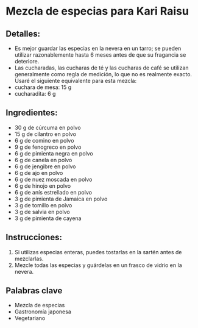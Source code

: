 # Mezcla de especias para Kari Raisu

## Detalles:
* Es mejor guardar las especias en la nevera en un tarro; se pueden utilizar razonablemente hasta 6 meses antes de que su fragancia se deteriore.
* Las cucharadas, las cucharas de té y las cucharas de café se utilizan generalmente como regla de medición, lo que no es realmente exacto. Usaré el siguiente equivalente para esta mezcla:
 * cuchara de mesa: 15 g
 * cucharadita: 6 g

## Ingredientes:
* 30 g de cúrcuma en polvo
* 15 g de cilantro en polvo
* 6 g de comino en polvo
* 9 g de fenogreco en polvo
* 6 g de pimienta negra en polvo
* 6 g de canela en polvo
* 6 g de jengibre en polvo
* 6 g de ajo en polvo
* 6 g de nuez moscada en polvo
* 6 g de hinojo en polvo
* 6 g de anís estrellado en polvo
* 3 g de pimienta de Jamaica en polvo
* 3 g de tomillo en polvo
* 3 g de salvia en polvo
* 3 g de pimienta de cayena


## Instrucciones:
1. Si utilizas especias enteras, puedes tostarlas en la sartén antes de mezclarlas.
1. Mezcle todas las especias y guárdelas en un frasco de vidrio en la nevera.

## Palabras clave
* Mezcla de especias
* Gastronomía japonesa
* Vegetariano